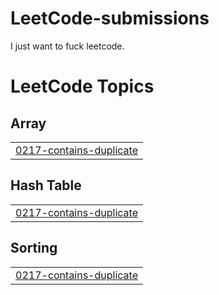 # LeetCode-submissions
I just want to fuck leetcode.


<!---LeetCode Topics Start-->
# LeetCode Topics
## Array
|  |
| ------- |
| [0217-contains-duplicate](https://github.com/Pavel401/LeetCode-submissions/tree/master/0217-contains-duplicate) |
## Hash Table
|  |
| ------- |
| [0217-contains-duplicate](https://github.com/Pavel401/LeetCode-submissions/tree/master/0217-contains-duplicate) |
## Sorting
|  |
| ------- |
| [0217-contains-duplicate](https://github.com/Pavel401/LeetCode-submissions/tree/master/0217-contains-duplicate) |
<!---LeetCode Topics End-->